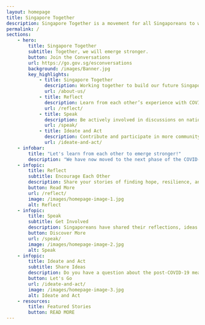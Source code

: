 ```yaml
---
layout: homepage
title: Singapore Together
description: Singapore Together is a movement for all Singaporeans to work together to build our shared future. Join us.
permalink: /
sections:
    - hero:
        title: Singapore Together
        subtitle: Together, we will emerge stronger. 
        button: Join the Conversations
        url: https://go.gov.sg/esconversations
        background: /images/Banner.jpg
        key_highlights:
            - title: Singapore Together
              description: Working together to build our future Singapore.
              url: /about-us/
            - title: Reflect
              description: Learn from each other’s experience with COVID-19.
              url: /reflect/
            - title: Speak
              description: Be actively involved in discussions on national issues.
              url: /speak/
            - title: Ideate and Act
              description: Contribute and participate in more community initiatives.
              url: /ideate-and-act/
    - infobar:
        title: "Let's learn from each other to emerge stronger!"
        description: "We have now moved to the next phase of the COVID-19 crisis: recovery. It’s time to turn our attention to the ways we can recover from the disruption to our lives and prepare for a new normal."
    - infopic:
        title: Reflect
        subtitle: Encourage Each Other
        description: Share your stories of finding hope, resilience, and kindness amid the challenges faced during COVID-19. Reflect on your own experience and share your learnings to encourage each other.
        button: Read More
        url: /reflect/
        image: /images/homepage-image-1.jpg
        alt: Reflect
    - infopic:
        title: Speak
        subtitle: Get Involved
        description: Singaporeans have shared their reflections, ideas and aspirations for a post-COVID Singapore. Browse our SG Together Emerging Stronger Conversations – A summary report and infographics to understand each other’s perspectives.
        button: Discover More
        url: /speak/
        image: /images/homepage-image-2.jpg
        alt: Speak
    - infopic:
        title: Ideate and Act
        subtitle: Share Ideas
        description: Do you have a question about the post-COVID-19 measures? Share your thoughts or pose a challenge that you would like to solve. Together, we can make things happen for the benefit of all.
        button: Let's Go
        url: /ideate-and-act/
        image: /images/homepage-image-3.jpg
        alt: Ideate and Act
    - resources:
        title: Featured Stories
        button: READ MORE
---
```


